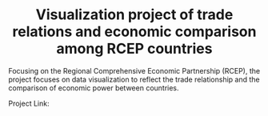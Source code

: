 <h1 align=center>Visualization project of trade relations and economic comparison among RCEP countries</h1>



Focusing on the Regional Comprehensive Economic Partnership (RCEP), the project focuses on data visualization to reflect the trade relationship and the comparison of economic power between countries.		

Project Link: 